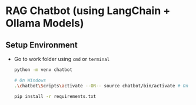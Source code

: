 # RAG Chatbot (using LangChain + Ollama Models)

## Setup Environment

- Go to work folder using `cmd` or `terminal`

  ```bash
  python -m venv chatbot
  ```

  ```sh
  # On Windows
  .\chatbot\Scripts\activate --OR-- source chatbot/bin/activate # On Linux or Mac
  ```

  ```sh
  pip install -r requirements.txt
  ```

